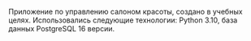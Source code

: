 Приложение по управлению салоном красоты, создано в учебных целях. Использовались следующие технологии: Python 3.10, база данных PostgreSQL 16 версии.
